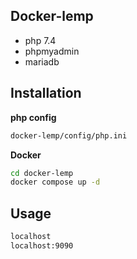 
## Docker-lemp

- php 7.4
- phpmyadmin
- mariadb


## Installation
**php config**

```sh
docker-lemp/config/php.ini
```



**Docker**
```sh
cd docker-lemp
docker compose up -d
```


## Usage
```sh
localhost
localhost:9090
```
